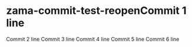 # zama-commit-test-reopenCommit 1 line
Commit 2 line
Commit 3 line
Commit 4 line
Commit 5 line
Commit 6 line
